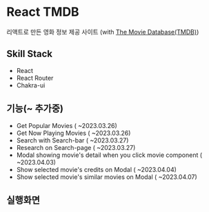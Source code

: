 # React TMDB
리액트로 만든 영화 정보 제공 사이트 (with [The Movie Database(TMDB)](https://www.themoviedb.org/?language=ko))
## Skill Stack
- React
- React Router
- Chakra-ui
## 기능(~ 추가중)
- Get Popular Movies ( ~2023.03.26)
- Get Now Playing Movies ( ~2023.03.26)
- Search with Search-bar ( ~2023.03.27)
- Research on Search-page ( ~2023.03.27)
- Modal showing movie's detail when you click movie component ( ~2023.04.03)
- Show selected movie's credits on Modal ( ~2023.04.04)
- Show selected movie's similar movies on Modal ( ~2023.04.07)
## 실행화면
